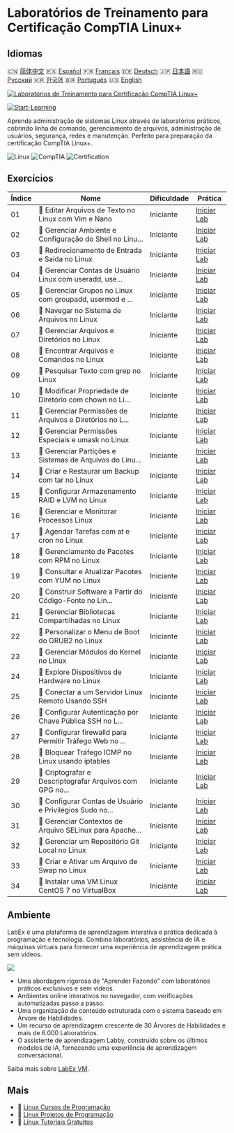 # Laboratórios de Treinamento para Certificação CompTIA Linux+

## Idiomas

🇨🇳 [简体中文](README_zh.md) 🇪🇸 [Español](README_es.md) 🇫🇷 [Français](README_fr.md) 🇩🇪 [Deutsch](README_de.md) 🇯🇵 [日本語](README_ja.md) 🇷🇺 [Русский](README_ru.md) 🇰🇷 [한국어](README_ko.md) 🇧🇷 [Português](README_pt.md) 🇺🇸 [English](README.md) 

[![Laboratórios de Treinamento para Certificação CompTIA Linux+](https://cover-creator.labex.io/comptia-linux-plus-training-labs.png?lang=pt)](https://labex.io/pt/courses/comptia-linux-plus-training-labs)

[![Start-Learning](https://img.shields.io/badge/Start-Learning-whitesmoke?style=for-the-badge)](https://labex.io/pt/courses/comptia-linux-plus-training-labs)

Aprenda administração de sistemas Linux através de laboratórios práticos, cobrindo linha de comando, gerenciamento de arquivos, administração de usuários, segurança, redes e manutenção. Perfeito para preparação da certificação CompTIA Linux+.

![Linux](https://img.shields.io/badge/Linux-whitesmoke?style=for-the-badge&logo=linux)
![CompTIA](https://img.shields.io/badge/CompTIA-whitesmoke?style=for-the-badge&logo=comptia)
![Certification](https://img.shields.io/badge/Certification-whitesmoke?style=for-the-badge&logo=certification)


## Exercícios

|   Índice | Nome                                                     | Dificuldade   | Prática                                                                                                                                            |
|----------|----------------------------------------------------------|---------------|----------------------------------------------------------------------------------------------------------------------------------------------------|
|       01 | 📖 Editar Arquivos de Texto no Linux com Vim e Nano      | Iniciante     | <a target='_blank' href='https://labex.io/pt/tutorials/comptia-edit-text-files-in-linux-with-vim-and-nano-591076'>Iniciar Lab</a>                  |
|       02 | 📖 Gerenciar Ambiente e Configuração do Shell no Linu... | Iniciante     | <a target='_blank' href='https://labex.io/pt/tutorials/comptia-manage-shell-environment-and-configuration-in-linux-590838'>Iniciar Lab</a>         |
|       03 | 📖 Redirecionamento de Entrada e Saída no Linux          | Iniciante     | <a target='_blank' href='https://labex.io/pt/tutorials/comptia-redirecting-input-and-output-in-linux-590840'>Iniciar Lab</a>                       |
|       04 | 📖 Gerenciar Contas de Usuário Linux com useradd, use... | Iniciante     | <a target='_blank' href='https://labex.io/pt/tutorials/comptia-manage-linux-user-accounts-with-useradd-usermod-and-userdel-590837'>Iniciar Lab</a> |
|       05 | 📖 Gerenciar Grupos no Linux com groupadd, usermod e ... | Iniciante     | <a target='_blank' href='https://labex.io/pt/tutorials/comptia-manage-linux-groups-with-groupadd-usermod-and-groupdel-590836'>Iniciar Lab</a>      |
|       06 | 📖 Navegar no Sistema de Arquivos no Linux               | Iniciante     | <a target='_blank' href='https://labex.io/pt/tutorials/comptia-navigate-the-filesystem-in-linux-590971'>Iniciar Lab</a>                            |
|       07 | 📖 Gerenciar Arquivos e Diretórios no Linux              | Iniciante     | <a target='_blank' href='https://labex.io/pt/tutorials/comptia-manage-files-and-directories-in-linux-590835'>Iniciar Lab</a>                       |
|       08 | 📖 Encontrar Arquivos e Comandos no Linux                | Iniciante     | <a target='_blank' href='https://labex.io/pt/tutorials/comptia-find-files-and-commands-in-linux-590834'>Iniciar Lab</a>                            |
|       09 | 📖 Pesquisar Texto com grep no Linux                     | Iniciante     | <a target='_blank' href='https://labex.io/pt/tutorials/comptia-search-text-with-grep-in-linux-590841'>Iniciar Lab</a>                              |
|       10 | 📖 Modificar Propriedade de Diretório com chown no Li... | Iniciante     | <a target='_blank' href='https://labex.io/pt/tutorials/comptia-modify-directory-ownership-with-chown-in-linux-590847'>Iniciar Lab</a>              |
|       11 | 📖 Gerenciar Permissões de Arquivos e Diretórios no L... | Iniciante     | <a target='_blank' href='https://labex.io/pt/tutorials/comptia-manage-file-and-directory-permissions-in-linux-590844'>Iniciar Lab</a>              |
|       12 | 📖 Gerenciar Permissões Especiais e umask no Linux       | Iniciante     | <a target='_blank' href='https://labex.io/pt/tutorials/linux-manage-special-permissions-and-umask-in-linux-590846'>Iniciar Lab</a>                 |
|       13 | 📖 Gerenciar Partições e Sistemas de Arquivos do Linu... | Iniciante     | <a target='_blank' href='https://labex.io/pt/tutorials/comptia-manage-linux-partitions-and-filesystems-590845'>Iniciar Lab</a>                     |
|       14 | 📖 Criar e Restaurar um Backup com tar no Linux          | Iniciante     | <a target='_blank' href='https://labex.io/pt/tutorials/comptia-create-and-restore-a-backup-with-tar-in-linux-590843'>Iniciar Lab</a>               |
|       15 | 📖 Configurar Armazenamento RAID e LVM no Linux          | Iniciante     | <a target='_blank' href='https://labex.io/pt/tutorials/comptia-configure-raid-and-lvm-storage-in-linux-590842'>Iniciar Lab</a>                     |
|       16 | 📖 Gerenciar e Monitorar Processos Linux                 | Iniciante     | <a target='_blank' href='https://labex.io/pt/tutorials/comptia-manage-and-monitor-linux-processes-590864'>Iniciar Lab</a>                          |
|       17 | 📖 Agendar Tarefas com at e cron no Linux                | Iniciante     | <a target='_blank' href='https://labex.io/pt/tutorials/comptia-schedule-tasks-with-at-and-cron-in-linux-590870'>Iniciar Lab</a>                    |
|       18 | 📖 Gerenciamento de Pacotes com RPM no Linux             | Iniciante     | <a target='_blank' href='https://labex.io/pt/tutorials/rhel-managing-packages-with-rpm-in-linux-590868'>Iniciar Lab</a>                            |
|       19 | 📖 Consultar e Atualizar Pacotes com YUM no Linux        | Iniciante     | <a target='_blank' href='https://labex.io/pt/tutorials/rhel-query-and-update-packages-with-yum-in-linux-590869'>Iniciar Lab</a>                    |
|       20 | 📖 Construir Software a Partir do Código-Fonte no Lin... | Iniciante     | <a target='_blank' href='https://labex.io/pt/tutorials/comptia-build-software-from-source-code-in-linux-590853'>Iniciar Lab</a>                    |
|       21 | 📖 Gerenciar Bibliotecas Compartilhadas no Linux         | Iniciante     | <a target='_blank' href='https://labex.io/pt/tutorials/comptia-manage-shared-libraries-in-linux-590867'>Iniciar Lab</a>                            |
|       22 | 📖 Personalizar o Menu de Boot do GRUB2 no Linux         | Iniciante     | <a target='_blank' href='https://labex.io/pt/tutorials/comptia-customize-the-grub2-boot-menu-in-linux-590859'>Iniciar Lab</a>                      |
|       23 | 📖 Gerenciar Módulos do Kernel no Linux                  | Iniciante     | <a target='_blank' href='https://labex.io/pt/tutorials/comptia-manage-kernel-modules-in-linux-590865'>Iniciar Lab</a>                              |
|       24 | 📖 Explore Dispositivos de Hardware no Linux             | Iniciante     | <a target='_blank' href='https://labex.io/pt/tutorials/comptia-explore-hardware-devices-in-linux-590861'>Iniciar Lab</a>                           |
|       25 | 📖 Conectar a um Servidor Linux Remoto Usando SSH        | Iniciante     | <a target='_blank' href='https://labex.io/pt/tutorials/linux-connect-to-a-remote-linux-server-using-ssh-590857'>Iniciar Lab</a>                    |
|       26 | 📖 Configurar Autenticação por Chave Pública SSH no L... | Iniciante     | <a target='_blank' href='https://labex.io/pt/tutorials/comptia-configure-ssh-public-key-authentication-in-linux-590855'>Iniciar Lab</a>            |
|       27 | 📖 Configurar firewalld para Permitir Tráfego Web no ... | Iniciante     | <a target='_blank' href='https://labex.io/pt/tutorials/comptia-configure-firewalld-to-allow-web-traffic-in-linux-590854'>Iniciar Lab</a>           |
|       28 | 📖 Bloquear Tráfego ICMP no Linux usando iptables        | Iniciante     | <a target='_blank' href='https://labex.io/pt/tutorials/comptia-block-icmp-traffic-in-linux-using-iptables-590852'>Iniciar Lab</a>                  |
|       29 | 📖 Criptografar e Descriptografar Arquivos com GPG no... | Iniciante     | <a target='_blank' href='https://labex.io/pt/tutorials/comptia-encrypt-and-decrypt-files-with-gpg-in-linux-590860'>Iniciar Lab</a>                 |
|       30 | 📖 Configurar Contas de Usuário e Privilégios Sudo no... | Iniciante     | <a target='_blank' href='https://labex.io/pt/tutorials/comptia-configure-user-accounts-and-sudo-privileges-in-linux-590856'>Iniciar Lab</a>        |
|       31 | 📖 Gerenciar Contextos de Arquivo SELinux para Apache... | Iniciante     | <a target='_blank' href='https://labex.io/pt/tutorials/comptia-manage-selinux-file-contexts-for-apache-in-linux-590866'>Iniciar Lab</a>            |
|       32 | 📖 Gerenciar um Repositório Git Local no Linux           | Iniciante     | <a target='_blank' href='https://labex.io/pt/tutorials/comptia-manage-a-local-git-repository-in-linux-590863'>Iniciar Lab</a>                      |
|       33 | 📖 Criar e Ativar um Arquivo de Swap no Linux            | Iniciante     | <a target='_blank' href='https://labex.io/pt/tutorials/comptia-create-and-activate-a-swap-file-in-linux-590858'>Iniciar Lab</a>                    |
|       34 | 📖 Instalar uma VM Linux CentOS 7 no VirtualBox          | Iniciante     | <a target='_blank' href='https://labex.io/pt/tutorials/comptia-install-a-centos-7-linux-vm-in-virtualbox-590862'>Iniciar Lab</a>                   |

## Ambiente

LabEx é uma plataforma de aprendizagem interativa e prática dedicada à programação e tecnologia. Combina laboratórios, assistência de IA e máquinas virtuais para fornecer uma experiência de aprendizagem prática sem vídeos.

![](https://tutorial-screenshot.getvm.io/images/vm-1725247253.png)

- Uma abordagem rigorosa de "Aprender Fazendo" com laboratórios práticos exclusivos e sem vídeos.
- Ambientes online interativos no navegador, com verificações automatizadas passo a passo.
- Uma organização de conteúdo estruturada com o sistema baseado em Árvore de Habilidades.
- Um recurso de aprendizagem crescente de 30 Árvores de Habilidades e mais de 6.000 Laboratórios.
- O assistente de aprendizagem Labby, construído sobre os últimos modelos de IA, fornecendo uma experiência de aprendizagem conversacional.

Saiba mais sobre [LabEx VM](https://support.labex.io/using-labex/virtual-machine).

## Mais

- 🔗 [Linux Cursos de Programação](https://github.com/labex-labs/awesome-programming-courses)
- 🔗 [Linux Projetos de Programação](https://github.com/labex-labs/awesome-programming-projects)
- 🔗 [Linux Tutoriais Gratuitos](https://github.com/labex-labs/linux-free-tutorials)

